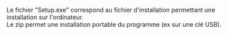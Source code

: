 Le fichier "Setup.exe" correspond au fichier d'installation permettant une installation sur l'ordinateur.<br/>
Le zip permet une installation portable du programme (ex sur une clé USB).

